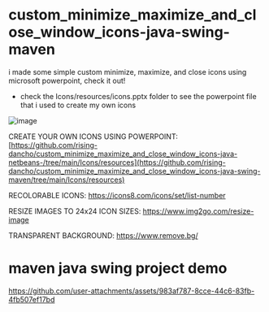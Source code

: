# custom_minimize_maximize_and_close_window_icons-java-swing-maven
i made some simple custom minimize, maximize, and close icons using microsoft powerpoint, check it out!

- check the Icons/resources/icons.pptx folder to see the powerpoint file that i used to create my own icons


![image](https://user-images.githubusercontent.com/43742265/187011262-793e2f71-f2d5-46a5-a550-e898593be3ed.png)



CREATE YOUR OWN ICONS USING POWERPOINT:   [https://github.com/rising-dancho/custom_minimize_maximize_and_close_window_icons-java-netbeans-/tree/main/Icons/resources](https://github.com/rising-dancho/custom_minimize_maximize_and_close_window_icons-java-swing-maven/tree/main/Icons/resources)

RECOLORABLE ICONS:                        https://icons8.com/icons/set/list-number

RESIZE IMAGES TO 24x24 ICON SIZES:        https://www.img2go.com/resize-image

TRANSPARENT BACKGROUND:                   https://www.remove.bg/

# maven java swing project demo

https://github.com/user-attachments/assets/983af787-8cce-44c6-83fb-4fb507ef17bd

